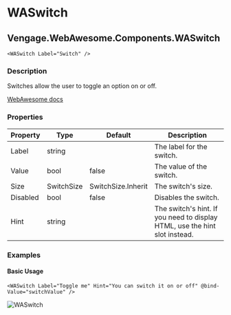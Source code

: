 ﻿# WASwitch
## Vengage.WebAwesome.Components.WASwitch

```HTML+Razor
<WASwitch Label="Switch" />
```

### Description
Switches allow the user to toggle an option on or off.

[WebAwesome docs](https://webawesome.com/docs/components/switch/)

### Properties
| Property | Type   | Default | Description                              |
|----------|--------|---------|------------------------------------------|
| Label | string |  | The label for the switch. |
| Value | bool | false | The value of the switch. |
| Size | SwitchSize | SwitchSize.Inherit | The switch's size. |
| Disabled | bool | false | Disables the switch. |
| Hint | string |  | The switch's hint. If you need to display HTML, use the hint slot instead. |

### Examples

#### Basic Usage
```HTML+Razor
<WASwitch Label="Toggle me" Hint="You can switch it on or off" @bind-Value="switchValue" />
```

![WASwitch](https://github.com/user-attachments/assets/f4d71153-ec00-4987-b623-fc798513f50b)